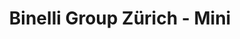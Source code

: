 ---
title: "Binelli Group Zürich - Mini"
url: /zuerich/binelli-group-zuerich-mini/
shop: Autohaus
---